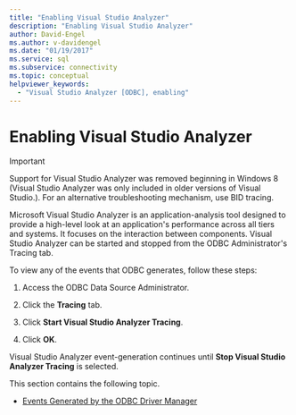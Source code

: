 ```yaml
---
title: "Enabling Visual Studio Analyzer"
description: "Enabling Visual Studio Analyzer"
author: David-Engel
ms.author: v-davidengel
ms.date: "01/19/2017"
ms.service: sql
ms.subservice: connectivity
ms.topic: conceptual
helpviewer_keywords:
  - "Visual Studio Analyzer [ODBC], enabling"
---
```

# Enabling Visual Studio Analyzer
> [!IMPORTANT]  
>  Support for Visual Studio Analyzer was removed beginning in Windows 8 (Visual Studio Analyzer was only included in older versions of Visual Studio.). For an alternative troubleshooting mechanism, use BID tracing.  
  
 Microsoft Visual Studio Analyzer is an application-analysis tool designed to provide a high-level look at an application's performance across all tiers and systems. It focuses on the interaction between components. Visual Studio Analyzer can be started and stopped from the ODBC Administrator's Tracing tab.  
  
 To view any of the events that ODBC generates, follow these steps:  
  
1.  Access the ODBC Data Source Administrator.  
  
2.  Click the **Tracing** tab.  
  
3.  Click **Start Visual Studio Analyzer Tracing**.  
  
4.  Click **OK**.  
  
 Visual Studio Analyzer event-generation continues until **Stop Visual Studio Analyzer Tracing** is selected.  
  
 This section contains the following topic.  
  
-   [Events Generated by the ODBC Driver Manager](../../../odbc/reference/develop-app/events-generated-by-the-odbc-driver-manager.md)
